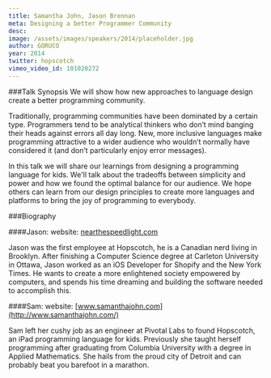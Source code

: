 ```yaml
---
title: Samantha John, Jason Brennan
meta: Designing a better Programmer Community
desc:
image: /assets/images/speakers/2014/placeholder.jpg
author: GORUCO
year: 2014
twitter: hopscotch
vimeo_video_id: 101020272
---
```


###Talk Synopsis
We will show how new approaches to language design create a better programming community.

Traditionally, programming communities have been dominated by a certain type. Programmers tend to be analytical thinkers who don’t mind banging their heads against errors all day long. New, more inclusive languages make programming attractive to a wider audience who wouldn’t normally have considered it (and don’t particularly enjoy error messages).

In this talk we will share our learnings from designing a programming language for kids. We'll talk about the tradeoffs between simplicity and power and how we found the optimal balance for our audience. We hope others can learn from our design principles to create more languages and platforms to bring the joy of programming to everybody.

###Biography

####Jason:
website: [nearthespeedlight.com](http://nearthespeedoflight.com/)

Jason was the first employee at Hopscotch, he is a Canadian nerd living in Brooklyn. After finishing a Computer Science degree at Carleton University in Ottawa, Jason worked as an iOS Developer for Shopify and the New York Times. He wants to create a more enlightened society empowered by computers, and spends his time dreaming and building the software needed to accomplish this.

####Sam:
website: [www.samanthajohn.com](http://www.samanthajohn.com/)

Sam left her cushy job as an engineer at Pivotal Labs to found Hopscotch, an iPad programming language for kids. Previously she taught herself programming after graduating from Columbia University with a degree in Applied Mathematics. She hails from the proud city of Detroit and can probably beat you barefoot in a marathon.

